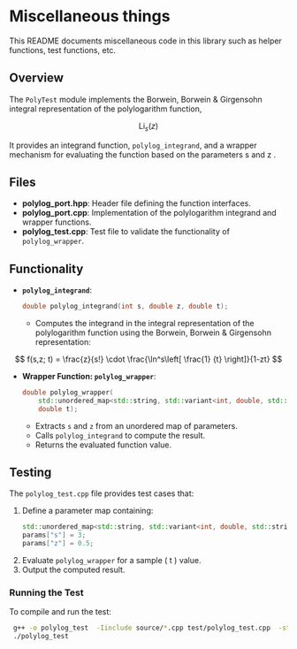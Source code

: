 # Miscellaneous things

This README documents miscellaneous code in this library such as helper functions, test functions, etc.

## Overview
The `PolyTest` module implements the Borwein, Borwein & Girgensohn integral representation of the polylogarithm function, 

$$ 
\mathrm{Li}_s(z) 
$$

It provides an integrand function, `polylog_integrand`, and a wrapper mechanism for evaluating the function based on the parameters  s  and  z .

## Files
- **polylog_port.hpp**: Header file defining the function interfaces.
- **polylog_port.cpp**: Implementation of the polylogarithm integrand and wrapper functions.
- **polylog_test.cpp**: Test file to validate the functionality of `polylog_wrapper`.

## Functionality
- **`polylog_integrand`**:
  ```cpp
  double polylog_integrand(int s, double z, double t);
  ```
  - Computes the integrand in the integral representation of the polylogarithm function using the Borwein, Borwein & Girgensohn representation:

$$
f(s,z; t) = \frac{z}{s!} \cdot \frac{\ln^s\left[ \frac{1}  {t} \right]}{1-zt} 
$$

- **Wrapper Function: `polylog_wrapper`**:
  ```cpp
  double polylog_wrapper(
      std::unordered_map<std::string, std::variant<int, double, std::string>> parameters, 
      double t);
  ```
  - Extracts `s` and `z` from an unordered map of parameters.
  - Calls `polylog_integrand` to compute the result.
  - Returns the evaluated function value.

## Testing
The `polylog_test.cpp` file provides test cases that:
1. Define a parameter map containing:
   ```cpp
   std::unordered_map<std::string, std::variant<int, double, std::string>> params;
   params["s"] = 3;
   params["z"] = 0.5;
   ```
2. Evaluate `polylog_wrapper` for a sample \( t \) value.
3. Output the computed result.

### Running the Test
To compile and run the test:
```sh
 g++ -o polylog_test  -Iinclude source/*.cpp test/polylog_test.cpp  -std=c++17 
 ./polylog_test
```

